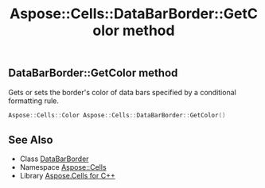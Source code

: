 ﻿---
title: Aspose::Cells::DataBarBorder::GetColor method
linktitle: GetColor
second_title: Aspose.Cells for C++ API Reference
description: 'Aspose::Cells::DataBarBorder::GetColor method. Gets or sets the border''s color of data bars specified by a conditional formatting rule in C++.'
type: docs
weight: 600
url: /cpp/aspose.cells/databarborder/getcolor/
---
## DataBarBorder::GetColor method


Gets or sets the border's color of data bars specified by a conditional formatting rule.

```cpp
Aspose::Cells::Color Aspose::Cells::DataBarBorder::GetColor()
```

## See Also

* Class [DataBarBorder](../)
* Namespace [Aspose::Cells](../../)
* Library [Aspose.Cells for C++](../../../)
